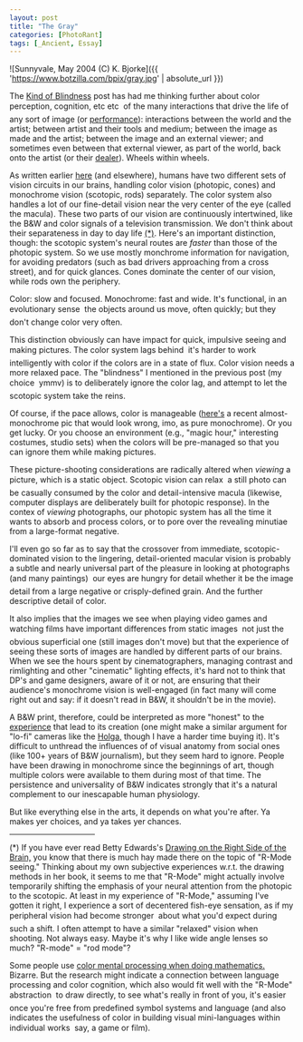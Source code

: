 ```yaml
---
layout: post
title: "The Gray"
categories: [PhotoRant]
tags: [_Ancient, Essay]
---
```



![Sunnyvale, May 2004 (C) K. Bjorke]({{ 'https://www.botzilla.com/bpix/gray.jpg' | absolute_url }})


The <a href="{{ site.baseurl }}{% post_url 2004-06-14-A-Kind-of-Blindness %}">Kind of Blindness</a> post has had me thinking further about color perception, cognition, etc etc &#151; of the many interactions that drive the life of any sort of image (or <a href="http://www.music-cog.ohio-state.edu/Resources/">performance</a>): interactions between the world and the artist; between artist and their tools and medium; between the image as made and the artist; between the image and an external viewer; and sometimes even between that external viewer, as part of the world, back onto the artist (or their <a href="http://www.recirca.com/artnews/293.shtml" target="_blank">dealer</a>). Wheels within wheels.
<!--more-->

As written earlier <a href="{{ site.baseurl }}{% post_url 2003-09-15-Scotopic-Photo-Topic %}">here</a> (and elsewhere), humans have two different sets of vision circuits in our brains, handling color vision (photopic, cones) and monochrome vision (scotopic, rods) separately. The color system also handles a lot of our fine-detail vision near the very center of the eye (called the macula). These two parts of our vision are continuously intertwined, like the B&W and color signals of a television transmission. We don't think about their separateness in day to day life <a href="/blog/archives/000321.html#graystar">(*)</a>. Here's an important distinction, though:  the scotopic system's neural routes are <i>faster</i> than those of the photopic system. So we use mostly monchrome information for navigation, for avoiding predators (such as bad drivers approaching from a cross street), and for quick glances. Cones dominate the center of our vision, while rods own the periphery.

Color: slow and focused. Monochrome: fast and wide. It's functional, in an evolutionary sense &#151; the objects around us move, often quickly; but they don't change color very often. 

This distinction obviously can have impact for quick, impulsive seeing and making pictures. The color system lags behind &#151; it's harder to work intelligently with color if the colors are in a state of flux. Color vision needs a more relaxed pace. The "blindness" I mentioned in the previous post (my choice &#151; ymmv) is to deliberately ignore the color lag, and attempt to let the scotopic system take the reins.

Of course, if the pace allows, color is manageable (<a href="/photo/salon/bjorke_good1.html">here's</a> a recent almost-monochrome pic that would look wrong, imo, as pure monochrome). Or you get lucky. Or you choose an environment (e.g., "magic hour," interesting costumes, studio sets) when the colors will be pre-managed so that you can ignore them while making pictures.

These picture-shooting considerations are radically altered when <i>viewing</i> a picture, which is a static object. Scotopic vision can relax &#151; a still photo can be casually consumed by the color and detail-intensive macula (likewise, computer displays are deliberately built for photopic response). In the contex of <i>viewing</i> photographs, our photopic system has all the time it wants to absorb and process colors, or to pore over the revealing minutiae from a large-format negative.

I'll even go so far as to say that the crossover from immediate, scotopic-dominated vision to the lingering, detail-oriented macular vision is probably a subtle and nearly universal part of the pleasure in looking at photographs (and many paintings) &#151; our eyes are hungry for detail whether it be the image detail from a large negative or crisply-defined grain. And the further descriptive detail of color.

It also implies that the images we see when playing video games and watching films have important differences from static images &#151; not just the obvious superficial one (still images don't move) but that the experience of seeing these sorts of images are handled by different parts of our brains. When we see the hours spent by cinematographers, managing contrast and rimlighting and other "cinematic" lighting effects, it's hard not to think that DP's and game designers, aware of it or not, are ensuring that their audience's monochrome vision is well-engaged (in fact many will come right out and say: if it doesn't read in B&amp;W, it shouldn't be in the movie).

A B&amp;W print, therefore, could be interpreted as more "honest" to the <a href="http://faculty.washington.edu/eloftus/Articles/sciam.htm" target="_blank">experience</a> that lead to its creation (one might make a similar argument for "lo-fi" cameras like the <a href="http://www.digitalsucks.com/" target="_blank">Holga,</a> though I have a harder time buying it). It's difficult to unthread the influences of of visual anatomy from social ones (like 100+ years of B&amp;W journalism), but they seem hard to ignore. People have been drawing in monochrome since the beginnings of art, though multiple colors were available to them during most of that time. The persistence and universality of B&amp;W indicates strongly that it's a natural complement to our inescapable human physiology.

But like everything else in the arts, it depends on what you're after. Ya makes yer choices, and ya takes yer chances.

<hr width="30%" align="center" height="1">

<a name="graystar">(*)</a> If you have ever read Betty Edwards's <a href="http://www.drawright.com/" target="_blank">Drawing on the Right Side of the Brain,</a> you know that there is much hay made there on the topic of "R-Mode seeing." Thinking about my own subjective experiences w.r.t. the drawing methods in her book, it seems to me that "R-Mode" might actually involve temporarily shifting the emphasis of your neural attention from the photopic to the scotopic. At least in my experience of "R-Mode," assuming I've gotten it right, I experience a sort of decentered fish-eye sensation, as if my peripheral vision had become stronger &#151; about what you'd expect during such a shift. I often attempt to have a similar "relaxed" vision when shooting. Not always easy. Maybe it's why I like wide angle lenses so much? "R-mode" =  "rod mode"?

Some people use <a href="http://www.colormatters.com/cberlin-1.pdf">color mental processing when doing mathematics.</a> Bizarre. But the research might indicate a connection between language processing and color cognition, which also would fit well with the "R-Mode" abstraction &#151; to draw directly, to see what's really in front of you, it's easier once you're free from predefined symbol systems and language (and also indicates the usefulness of color in building visual mini-languages within individual works &#151; say, a game or film).
